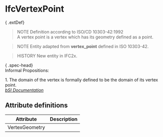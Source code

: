 IfcVertexPoint
==============
{ .extDef}  
> NOTE  Definition according to ISO/CD 10303-42:1992  
> A vertex point is a vertex which has its geometry defined as a point.  
  
> NOTE  Entity adapted from **vertex_point** defined in ISO 10303-42.  
  
> HISTORY  New entity in IFC2x.  
  
{ .spec-head}  
Informal Propositions:  
  
1\. The domain of the vertex is formally defined to be the domain of its
vertex point.  
[ _bSI
Documentation_](https://standards.buildingsmart.org/IFC/DEV/IFC4_2/FINAL/HTML/schema/ifctopologyresource/lexical/ifcvertexpoint.htm)


Attribute definitions
---------------------
| Attribute      | Description   |
|----------------|---------------|
| VertexGeometry |               |

